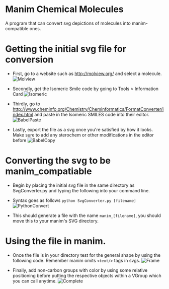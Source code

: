 # Manim Chemical Molecules
A program that can convert svg depictions of molecules into manim-compatible ones.

# Getting the initial svg file for conversion
- First, go to a website such as http://molview.org/ and select a molecule.
![Molview](https://user-images.githubusercontent.com/64181873/85631733-b0937180-b63b-11ea-930d-208eb562597e.PNG)

- Secondly, get the Isomeric Smile code by going to Tools > Information Card
![Isomeric](https://user-images.githubusercontent.com/64181873/85631939-049e5600-b63c-11ea-972a-7253c7a33a76.PNG)

- Thirdly, go to http://www.cheminfo.org/Chemistry/Cheminformatics/FormatConverter/index.html and paste in the Isomeric SMILES code into their editor.
![BabelPaste](https://user-images.githubusercontent.com/64181873/85632166-6e1e6480-b63c-11ea-8143-e1c528a94e31.PNG)

- Lastly, export the file as a svg once you're satisfied by how it looks. Make sure to add any sterochem or other modifications in the editor before
![BabelCopy](https://user-images.githubusercontent.com/64181873/85632630-4c71ad00-b63d-11ea-8e44-3363415d5405.PNG)

# Converting the svg to be manim_compatiable
- Begin by placing the initial svg file in the same directory as SvgConverter.py and typing the following into your command line.
- Syntax goes as follows `python SvgConverter.py [filename]`
![PythonConvert](https://user-images.githubusercontent.com/64181873/85633469-eb4ad900-b63e-11ea-81c5-fdd93d8f01b6.PNG)

- This should generate a file with the name `manim_[filename]`, you should move this to your manim's SVG directory.

# Using the file in manim.
- Once the file is in your directory test for the general shape by using the following code. Remember manim omits `<text/>` tags in svgs.
![Frame](https://user-images.githubusercontent.com/64181873/85634500-1f26fe00-b641-11ea-9fc1-9e649d6066c9.png)

- Finally, add non-carbon groups with color by using some relative positioning before putting the respective objects within a VGroup which you can call anytime.
![Complete](https://user-images.githubusercontent.com/64181873/85634989-75e10780-b642-11ea-91f1-33a11ecad4ff.png)
